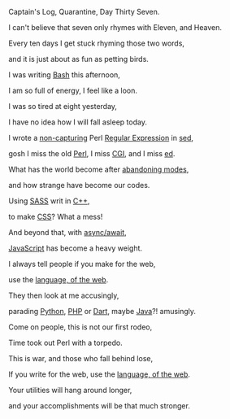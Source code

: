 Captain's Log, Quarantine, Day Thirty Seven.

I can't believe that seven only rhymes with Eleven, and Heaven.

Every ten days I get stuck rhyming those two words,

and it is just about as fun as petting birds.

I was writing [Bash](https://www.youtube.com/watch?v=2hz7-v2f1sA) this afternoon,

I am so full of energy, I feel like a loon.

I was so tired at eight yesterday,

I have no idea how I will fall asleep today.

I wrote a [non-capturing](https://www.youtube.com/watch?v=xW4CdejMNPA) Perl [Regular Expression](https://www.youtube.com/watch?v=ykSuHWhh5hc) in [sed](https://www.youtube.com/watch?v=32waL1Z9XK0),

gosh I miss the old [Perl](https://www.youtube.com/watch?v=E2JJZVqe97I), I miss [CGI](https://www.youtube.com/watch?v=9Zx1vEmaQMc), and I miss [ed](https://www.youtube.com/watch?v=BNYpmLH6IjQ).

What has the world become after [abandoning modes](https://youtu.be/PUv66718DII?t=2490),

and how strange have become our codes.

Using [SASS](https://www.youtube.com/watch?v=St5B7hnMLjg) writ in [C++](https://www.youtube.com/watch?v=kJkB_Tggk8U),

to make [CSS](https://www.youtube.com/watch?v=gT0Lh1eYk78)? What a mess!

And beyond that, with [async/await](https://www.youtube.com/watch?v=PoRJizFvM7s),

[JavaScript](https://www.youtube.com/watch?v=9A_jkh2AKR8) has become a heavy weight.

I always tell people if you make for the web,

use the [language, of the web](https://www.youtube.com/watch?v=nGvA92h9IbU).

They then look at me accusingly,

parading [Python](https://www.youtube.com/watch?v=Y8Tko2YC5hA), [PHP](https://www.youtube.com/watch?v=mBL9Athx7ms) or [Dart](https://www.youtube.com/watch?v=5KlnlCq2M5Q), maybe [Java](https://www.youtube.com/watch?v=2Xa3Y4xz8_s)?! amusingly.

Come on people, this is not our first rodeo,

Time took out Perl with a torpedo.

This is war, and those who fall behind lose,

If you write for the web, use the [language, of the web](https://www.youtube.com/watch?v=nGvA92h9IbU).

Your utilities will hang around longer,

and your accomplishments will be that much stronger.
